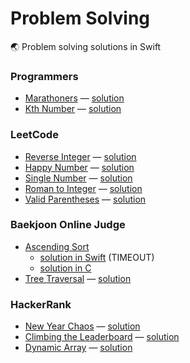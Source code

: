 # Problem Solving

🌏 Problem solving solutions in Swift

### Programmers

* [Marathoners][marathoners-problem] — [solution][marathoners-solution]
* [Kth Number][kth-number-problem] — [solution][kth-number-solution]

### LeetCode

* [Reverse Integer][reverse-integer-problem] — [solution][reverse-integer-solution]
* [Happy Number][happy-number-problem] — [solution][happy-number-solution]
* [Single Number][single-number-problem] — [solution][single-number-solution]
* [Roman to Integer][roman-to-integer-problem] — [solution][roman-to-integer-solution]
* [Valid Parentheses][valid-parentheses-problem] — [solution][valid-parentheses-solution]

### Baekjoon Online Judge

* [Ascending Sort][ascending-sort-problem]
    * [solution in Swift][ascending-sort-solution-swift] (TIMEOUT)
    * [solution in C][ascending-sort-solution-c]
* [Tree Traversal][tree-traversal-problem] — [solution][tree-traversal-solution]

### HackerRank

* [New Year Chaos][new-year-chaos-problem] — [solution][new-year-chaos-solution]
* [Climbing the Leaderboard][climbing-the-leaderboard-problem] — [solution][climbing-the-leaderboard-solution]
* [Dynamic Array][dynamic-array-problem] — [solution][dynamic-array-solution]


[marathoners-problem]: https://programmers.co.kr/learn/courses/30/lessons/42576
[marathoners-solution]: https://github.com/seizze/problem-solving-swift/blob/master/Programmers/Programmers/Solutions/Marathoners.swift
[reverse-integer-problem]: https://leetcode.com/problems/reverse-integer/
[reverse-integer-solution]: https://github.com/seizze/problem-solving-swift/blob/master/reverse_integer/reverse_integer/Solution.swift
[kth-number-problem]: https://programmers.co.kr/learn/courses/30/lessons/42748?language=swift
[kth-number-solution]: https://github.com/seizze/problem-solving-swift/blob/master/Programmers/Programmers/Solutions/KthNumber.swift
[ascending-sort-problem]:https://www.acmicpc.net/problem/10989
[ascending-sort-solution-swift]: https://github.com/seizze/problem-solving-swift/blob/master/ascending_sort/ascending_sort/main.swift
[ascending-sort-solution-c]: https://github.com/seizze/problem-solving-swift/blob/master/ascending_sort_c/ascending_sort_c/main.c
[happy-number-problem]: https://leetcode.com/problems/happy-number/
[happy-number-solution]: https://github.com/seizze/problem-solving-swift/blob/master/happy_number/happy_number/main.swift
[single-number-problem]: https://leetcode.com/problems/single-number/
[single-number-solution]: https://github.com/seizze/problem-solving-swift/blob/master/single_number/single_number/main.swift
[tree-traversal-problem]: https://www.acmicpc.net/problem/1991
[tree-traversal-solution]: https://github.com/seizze/problem-solving-swift/blob/master/tree_traversal/tree_traversal/main.swift
[roman-to-integer-problem]: https://leetcode.com/problems/roman-to-integer/
[roman-to-integer-solution]: https://github.com/seizze/problem-solving-swift/blob/master/roman_to_integer/roman_to_integer/main.swift
[valid-parentheses-problem]: https://leetcode.com/problems/valid-parentheses/
[valid-parentheses-solution]: https://github.com/seizze/problem-solving-swift/blob/master/valid_parentheses/valid_parentheses/main.swift
[new-year-chaos-problem]: https://www.hackerrank.com/challenges/new-year-chaos/problem
[new-year-chaos-solution]: https://github.com/seizze/problem-solving-swift/blob/master/HackerRank/HackerRank/Solutions/NewYearChaos.swift
[climbing-the-leaderboard-problem]: https://www.hackerrank.com/challenges/climbing-the-leaderboard/problem
[climbing-the-leaderboard-solution]: https://github.com/seizze/problem-solving-swift/blob/master/HackerRank/HackerRank/Solutions/ClimbingTheLeaderboard.swift
[dynamic-array-problem]: https://www.hackerrank.com/challenges/dynamic-array/problem
[dynamic-array-solution]: https://github.com/seizze/problem-solving-swift/blob/master/HackerRank/HackerRank/Solutions/DynamicArray.swift
